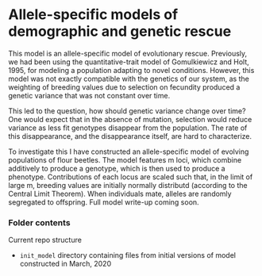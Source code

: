 # Allele-specific models of demographic and genetic rescue

This model is an allele-specific model of evolutionary rescue. Previously, we had been using the quantitative-trait model of Gomulkiewicz and Holt, 1995, for modeling a population adapting to novel conditions. However, this model was not exactly compatible with the genetics of our system, as the weighting of breeding values due to selection on fecundity produced a genetic variance that was not constant over time.

This led to the question, how should genetic variance change over time? One would expect that in the absence of mutation, selection would reduce variance as less fit genotypes disappear from the population. The rate of this disappearance, and the disappearance itself, are hard to characterize.

To investigate this I have constructed an allele-specific model of evolving populations of flour beetles. The model features m loci, which combine additively to produce a genotype, which is then used to produce a phenotype. Contributions of each locus are scaled such that, in the limit of large m, breeding values are initially normally distributd (according to the Central Limit Theorem). When individuals mate, alleles are randomly segregated to offspring. Full model write-up coming soon.

### Folder contents

Current repo structure

- `init_model` directory containing files from initial versions of model constructed in March, 2020
